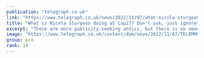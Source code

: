 ```yaml
---
publication: "telegraph.co.uk"
link: "https://www.telegraph.co.uk/news/2022/11/07/what-nicola-sturgeon-cop27-dont-ask-just-ignore/"
title: "What is Nicola Sturgeon doing at Cop27? Don’t ask, just ignore"
excerpt: "These are more publicity-seeking antics, but there is no need to push back. Soon voters will see for themselves what an irrelevance she is"
image: "https://www.telegraph.co.uk/content/dam/news/2022/11/07/TELEMMGLPICT000315051635_trans_NvBQzQNjv4BqqVzuuqpFlyLIwiB6NTmJwZ-noePaJta23NuHfKFFEj8.jpeg?impolicy=logo-overlay"
group: pro
rank: 14
---
```

